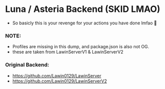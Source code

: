 # Luna / Asteria Backend (SKID LMAO)

- So basicly this is your revenge for your actions you have done lmfao 👀

### NOTE:
- Profiles are missing in this dump, and package.json is also not OG.
- these are taken from LawinServerV1 & LawinServerV2

### Original Backend:
- https://github.com/Lawin0129/LawinServer
- https://github.com/Lawin0129/LawinServerV2